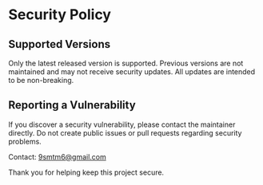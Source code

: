 # Security Policy

## Supported Versions

Only the latest released version is supported. Previous versions are not maintained and may not receive security updates. All updates are intended to be non-breaking.

## Reporting a Vulnerability

If you discover a security vulnerability, please contact the maintainer directly. Do not create public issues or pull requests regarding security problems.

Contact: 9smtm6@gmail.com

Thank you for helping keep this project secure.
